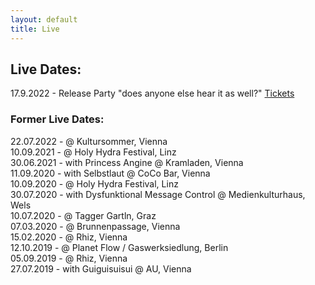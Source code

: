 ```yaml
---
layout: default
title: Live
---
```


## Live Dates:
17.9.2022 - Release Party "does anyone else hear it as well?" [Tickets](https://ntry.at/quodrelease)

### Former Live Dates:

22.07.2022 - @ Kultursommer, Vienna  
10.09.2021 - @ Holy Hydra Festival, Linz  
30.06.2021 - with Princess Angine @ Kramladen, Vienna  
11.09.2020 - with Selbstlaut @ CoCo Bar, Vienna  
10.09.2020 - @ Holy Hydra Festival, Linz  
30.07.2020 - with Dysfunktional Message Control @ Medienkulturhaus, Wels  
10.07.2020 - @ Tagger Gartln, Graz  
07.03.2020 - @ Brunnenpassage, Vienna  
15.02.2020 - @ Rhiz, Vienna  
12.10.2019 - @ Planet Flow / Gaswerksiedlung, Berlin  
05.09.2019 - @ Rhiz, Vienna  
27.07.2019 - with Guiguisuisui @ AU, Vienna  
